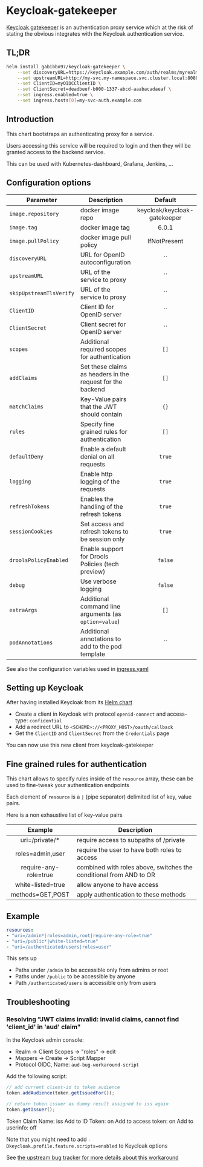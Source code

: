 # Keycloak-gatekeeper

[Keycloak gatekeeper](https://github.com/keycloak/keycloak-gatekeeper) is an authentication proxy service which at the risk of stating the obvious integrates with the Keycloak authentication service.

## TL;DR

```bash
helm install gabibbo97/keycloak-gatekeeper \
    --set discoveryURL=https://keycloak.example.com/auth/realms/myrealm \
    --set upstreamURL=http://my-svc.my-namespace.svc.cluster.local:8088 \
    --set ClientID=myOIDCClientID \
    --set ClientSecret=deadbeef-b000-1337-abcd-aaabacadaeaf \
    --set ingress.enabled=true \
    --set ingress.hosts[0]=my-svc-auth.example.com
```

## Introduction

This chart bootstraps an authenticating proxy for a service.

Users accessing this service will be required to login and then they will be granted access to the backend service.

This can be used with Kubernetes-dashboard, Grafana, Jenkins, ...

## Configuration options

| Parameter        | Description                                                | Default |
| ---------------- | ---------------------------------------------------------- | :-----: |
| `image.repository` | docker image repo                                        | keycloak/keycloak-gatekeeper |
| `image.tag`      | docker image tag                                           | 6.0.1 |
| `image.pullPolicy` | docker image pull policy                                 | IfNotPresent |
| `discoveryURL`   | URL for OpenID autoconfiguration                           | ``      |
| `upstreamURL`    | URL of the service to proxy                                | ``      |
| `skipUpstreamTlsVerify` | URL of the service to proxy                         | ``      |
| `ClientID`       | Client ID for OpenID server                                | ``      |
| `ClientSecret`   | Client secret for OpenID server                            | ``      |
| `scopes`         | Additional required scopes for authentication              | `[]`    |
| `addClaims`      | Set these claims as headers in the request for the backend | `[]`    |
| `matchClaims`    | Key-Value pairs that the JWT should contain                | `{}`    |
| `rules`          | Specify fine grained rules for authentication              | `[]`    |
| `defaultDeny`    | Enable a default denial on all requests                    | `true`  |
| `logging`        | Enable http logging of the requests                        | `true`  |
| `refreshTokens`  | Enables the handling of the refresh tokens                 | `true`  |
| `sessionCookies` | Set access and refresh tokens to be session only           | `true`  |
| `droolsPolicyEnabled` | Enable support for Drools Policies (tech preview)     | `false` |
| `debug`          | Use verbose logging                                        | `false` |
| `extraArgs`      | Additional command line arguments (as `option=value`)      | `[]`    |
| `podAnnotations` | Additional annotations to add to the pod template          | ``      |

See also the configuration variables used in [ingress.yaml](templates/ingress.yaml)

## Setting up Keycloak

After having installed Keycloak from its [Helm chart](https://github.com/helm/charts/tree/master/stable/keycloak)

* Create a client in Keycloak with protocol `openid-connect` and access-type: `confidential`
* Add a redirect URL to `<SCHEME>://<PROXY_HOST>/oauth/callback`
* Get the `ClientID` and `ClientSecret` from the `Credentials` page

You can now use this new client from keycloak-gatekeeper

## Fine grained rules for authentication

This chart allows to specify rules inside of the `resource` array, these can be used to fine-tweak your authentication endpoints

Each element of `resource` is a `|` (pipe separator) delimited list of key, value pairs.

Here is a non exhaustive list of key-value pairs

| Example               | Description                                                        |
| :-------------------: | ------------------------------------------------------------------ |
| uri=/private/*        | require access to subpaths of /private                             |
| roles=admin,user      | require the user to have both roles to access                      |
| require-any-role=true | combined with roles above, switches the conditional from AND to OR |
| white-listed=true     | allow anyone to have access                                        |
| methods=GET,POST      | apply authentication to these methods                              |

## Example

```yaml
resources:
- "uri=/admin*|roles=admin,root|require-any-role=true"
- "uri=/public*|white-listed=true"
- "uri=/authenticated/users|roles=user"
```

This sets up

* Paths under `/admin` to be accessible only from admins or root
* Paths under `/public` to be accessible by anyone
* Path `/authenticated/users` is accessible only from users

## Troubleshooting

### Resolving "JWT claims invalid: invalid claims, cannot find 'client_id' in 'aud' claim"

In the Keycloak admin console:

- Realm -> Client Scopes -> "roles" -> edit
- Mappers -> Create -> Script Mapper
- Protocol OIDC, Name: `aud-bug-workaround-script`

Add the following script:

```javascript
// add current client-id to token audience
token.addAudience(token.getIssuedFor());

// return token issuer as dummy result assigned to iss again
token.getIssuer();
```

Token Claim Name: iss
Add to ID Token: on
Add to access token: on
Add to userinfo: off

Note that you might need to add `-Dkeycloak.profile.feature.scripts=enabled` to Keycloak options

See [the upstream bug tracker for more details about this workaround](https://issues.jboss.org/browse/KEYCLOAK-8954)
